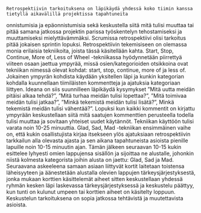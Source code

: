 ﻿	Retrospektiivin tarkoituksena on läpikäydä yhdessä koko tiimin kanssa tietyllä aikavälillä projektissa tapahtuneita 
onnistumisia ja epäonnistumisia sekä keskustella siitä mitä tulisi muuttaa tai pitää samana jatkossa projektin parissa 
työskentelyn tehostamiseksi ja muuttamiseksi mielyttävämmäksi. Scrumissa retrospektiivi olisi tarkoitus pitää jokaisen 
sprintin lopuksi. Retrospektiivin tekemisiseen on olemassa monia erilaisia tekniikoita, joista tässä käsitellään kahta.
	Start, Stop, Continue, More of, Less of Wheel -tekniikassa hyödynnetään piirrettyä viiteen osaan jaettua ympyrää,
 missä osien/kategorioiden otsikkoina ovat tekniikan nimessä olevat kohdat: start, stop, continue, more of ja less of. 
Jokainen ympyrän kohdista käydään yksitellen läpi ja kunkin kategorian kohdalla kuunnellaan tiimiläisten kommentteja ja 
ajatuksia kategoriaan liittyen. Ideana on siis suunnilleen läpikäydä kysymykset ”Mitä uutta meidän pitäisi alkaa tehdä?”,
 ”Mitä turhaa meidän tulisi lopettaa?”, ”Mitä toimivaa meidän tulisi jatkaa?”, ”Minkä tekemistä meidän tulisi lisätä?”, 
Minkä tekemistä meidän tulisi vähentää?”. Lopuksi kun kaikki kommentit on kirjattu ympyrään keskustellaan siitä mitä 
saatujen kommenttien perusteella todella tulisi muuttaa ja sovitaan yhteiset uudet käytännöt. Tekniikan käyttöön tulisi 
varata noin 10-25 minuuttia.
	Glad, Sad, Mad -tekniikan ensimmäinen vaihe on, että kukin osallistujista kirjaa itsekseen ylös ajatuksiaan 
retrospektiivin tarkkailun alla olevasta ajasta ja sen aikana tapahtuneista asioista pienille lapuille noin 10-15 minuutin 
ajan. Tämän jälkeen seuraavan 10-15 kukin esittelee lyhyesti omien lappujensa sisällön ja sijoittaa ne alustalle, johonkin
 niistä kolmesta kategorista joihin alusta on jaettu: Glad, Sad ja Mad. Seuraavana askeeleena samaan asiaan liittyvät 
kortit laitetaan toistensa läheisyyteen ja äänestetään alustalla olevien lappujen tärkeysjärjestyksestä, jonka mukaan 
korttien käsittelemät aiheet sitten keskustellaan yhdessä ryhmän kesken läpi laskevassa tärkeysjärjestyksessä ja keskustelu
 päättyy, kun tunti on kulunut umpeen tai korttien aiheet on käsitelty loppuun. Keskustelun tarkoituksena on sopia jatkossa 
tehtävistä ja muutettavista asioista.